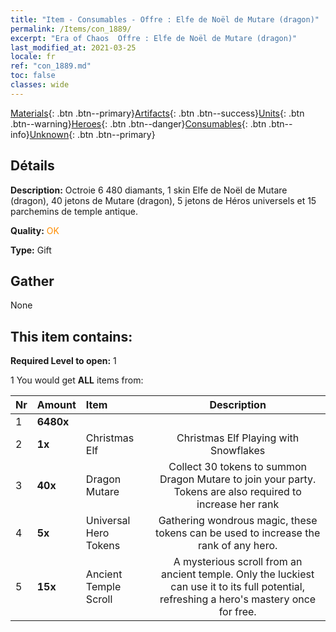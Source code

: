 ```yaml
---
title: "Item - Consumables - Offre : Elfe de Noël de Mutare (dragon)"
permalink: /Items/con_1889/
excerpt: "Era of Chaos  Offre : Elfe de Noël de Mutare (dragon)"
last_modified_at: 2021-03-25
locale: fr
ref: "con_1889.md"
toc: false
classes: wide
---
```

 [Materials](/fr/Items/){: .btn .btn--primary}[Artifacts](/fr/Items/Artifacts/){: .btn .btn--success}[Units](/fr/Items/Units/){: .btn .btn--warning}[Heroes](/fr/Items/Heroes/){: .btn .btn--danger}[Consumables](/fr/Items/Consumables/){: .btn .btn--info}[Unknown](/fr/Items/Unknown/){: .btn .btn--primary}

## Détails
 **Description:** Octroie 6 480 diamants, 1 skin Elfe de Noël de Mutare (dragon), 40 jetons de Mutare (dragon), 5 jetons de Héros universels et 15 parchemins de temple antique.

 **Quality:** <span style="color: #FF8C00">OK</span>

 **Type:** Gift

## Gather

  None

## This item contains:

 **Required Level to open:** 1

 1 You would get **ALL** items  from:

  | Nr | Amount |     Item    | Description |
  |:---|:-------|:------------|:-----------:|
  | 1 |  **6480x** | <i class="fas fa-gem"/> |  | 
  | 2 |  **1x** | Christmas Elf | Christmas Elf Playing with Snowflakes  | 
  | 3 |  **40x** | Dragon Mutare | Collect 30 tokens to summon Dragon Mutare to join your party. Tokens are also required to increase her rank  | 
  | 4 |  **5x** | Universal Hero Tokens | Gathering wondrous magic, these tokens can be used to increase the rank of any hero.  | 
  | 5 |  **15x** | Ancient Temple Scroll | A mysterious scroll from an ancient temple. Only the luckiest can use it to its full potential, refreshing a hero's mastery once for free.  | 
